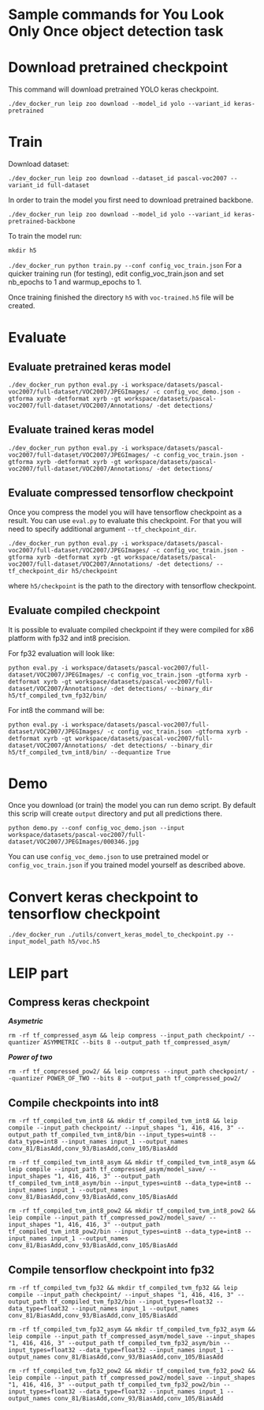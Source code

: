 # Sample commands for You Look Only Once object detection task

# Download pretrained checkpoint

This command will download pretrained YOLO keras checkpoint.

`./dev_docker_run leip zoo download --model_id yolo --variant_id keras-pretrained`

# Train

Download dataset:

`./dev_docker_run leip zoo download --dataset_id pascal-voc2007 --variant_id full-dataset`

In order to train the model you first need to download pretrained backbone.

`./dev_docker_run leip zoo download --model_id yolo --variant_id keras-pretrained-backbone`

To train the model run:

`mkdir h5`

`./dev_docker_run python train.py --conf config_voc_train.json`
For a quicker training run (for testing), edit config_voc_train.json and set nb_epochs to 1 and warmup_epochs to 1.

Once training finished the directory `h5` with `voc-trained.h5` file will be created.


# Evaluate

## Evaluate pretrained keras model

`./dev_docker_run python eval.py -i workspace/datasets/pascal-voc2007/full-dataset/VOC2007/JPEGImages/ -c config_voc_demo.json -gtforma xyrb -detformat xyrb -gt workspace/datasets/pascal-voc2007/full-dataset/VOC2007/Annotations/ -det detections/`

## Evaluate trained keras model

`./dev_docker_run python eval.py -i workspace/datasets/pascal-voc2007/full-dataset/VOC2007/JPEGImages/ -c config_voc_train.json -gtforma xyrb -detformat xyrb -gt workspace/datasets/pascal-voc2007/full-dataset/VOC2007/Annotations/ -det detections/`

## Evaluate compressed tensorflow checkpoint

Once you compress the model you will have tensorflow checkpoint as a result. You can use `eval.py` to evaluate this checkpoint. For that you will need to specify additional argument `--tf_checkpoint_dir`.

`./dev_docker_run python eval.py -i workspace/datasets/pascal-voc2007/full-dataset/VOC2007/JPEGImages/ -c config_voc_train.json -gtforma xyrb -detformat xyrb -gt workspace/datasets/pascal-voc2007/full-dataset/VOC2007/Annotations/ -det detections/ --tf_checkpoint_dir h5/checkpoint`

where `h5/checkpoint` is the path to the directory with tensorflow checkpoint.

## Evaluate compiled checkpoint

It is possible to evaluate compiled checkpoint if they were compiled for x86 platform with fp32 and int8 precision.

For fp32 evaluation will look like:

`python eval.py -i workspace/datasets/pascal-voc2007/full-dataset/VOC2007/JPEGImages/ -c config_voc_train.json -gtforma xyrb -detformat xyrb -gt workspace/datasets/pascal-voc2007/full-dataset/VOC2007/Annotations/ -det detections/ --binary_dir h5/tf_compiled_tvm_fp32/bin/`

 For int8 the command will be:

 `python eval.py -i workspace/datasets/pascal-voc2007/full-dataset/VOC2007/JPEGImages/ -c config_voc_train.json -gtforma xyrb -detformat xyrb -gt workspace/datasets/pascal-voc2007/full-dataset/VOC2007/Annotations/ -det detections/ --binary_dir h5/tf_compiled_tvm_int8/bin/ --dequantize True`

# Demo

Once you download (or train) the model you can run demo script. By default this scrip will create `output` directory and put all predictions there.

`python demo.py --conf config_voc_demo.json --input workspace/datasets/pascal-voc2007/full-dataset/VOC2007/JPEGImages/000346.jpg`

You can use `config_voc_demo.json` to use pretrained model or `config_voc_train.json` if you trained model yourself as described above.

# Convert keras checkpoint to tensorflow checkpoint

`./dev_docker_run ./utils/convert_keras_model_to_checkpoint.py --input_model_path h5/voc.h5`

# LEIP part

## Compress keras checkpoint

***Asymetric***

`rm -rf tf_compressed_asym && leip compress --input_path checkpoint/ --quantizer ASYMMETRIC --bits 8 --output_path tf_compressed_asym/`

***Power of two***

`rm -rf tf_compressed_pow2/ && leip compress --input_path checkpoint/ --quantizer POWER_OF_TWO --bits 8 --output_path tf_compressed_pow2/`

## Compile checkpoints into int8

`rm -rf tf_compiled_tvm_int8 && mkdir tf_compiled_tvm_int8 && leip compile --input_path checkpoint/ --input_shapes "1, 416, 416, 3" --output_path tf_compiled_tvm_int8/bin --input_types=uint8 --data_type=int8 --input_names input_1 --output_names conv_81/BiasAdd,conv_93/BiasAdd,conv_105/BiasAdd`

`rm -rf tf_compiled_tvm_int8_asym && mkdir tf_compiled_tvm_int8_asym && leip compile --input_path tf_compressed_asym/model_save/ --input_shapes "1, 416, 416, 3" --output_path tf_compiled_tvm_int8_asym/bin --input_types=uint8 --data_type=int8 --input_names input_1 --output_names conv_81/BiasAdd,conv_93/BiasAdd,conv_105/BiasAdd`

`rm -rf tf_compiled_tvm_int8_pow2 && mkdir tf_compiled_tvm_int8_pow2 && leip compile --input_path tf_compressed_pow2/model_save/ --input_shapes "1, 416, 416, 3" --output_path tf_compiled_tvm_int8_pow2/bin --input_types=uint8 --data_type=int8 --input_names input_1 --output_names conv_81/BiasAdd,conv_93/BiasAdd,conv_105/BiasAdd`

## Compile tensorflow checkpoint into fp32

`rm -rf tf_compiled_tvm_fp32 && mkdir tf_compiled_tvm_fp32 && leip compile --input_path checkpoint/ --input_shapes "1, 416, 416, 3" --output_path tf_compiled_tvm_fp32/bin --input_types=float32 --data_type=float32 --input_names input_1 --output_names conv_81/BiasAdd,conv_93/BiasAdd,conv_105/BiasAdd`

`rm -rf tf_compiled_tvm_fp32_asym && mkdir tf_compiled_tvm_fp32_asym && leip compile --input_path tf_compressed_asym/model_save --input_shapes "1, 416, 416, 3" --output_path tf_compiled_tvm_fp32_asym/bin --input_types=float32 --data_type=float32 --input_names input_1 --output_names conv_81/BiasAdd,conv_93/BiasAdd,conv_105/BiasAdd`

`rm -rf tf_compiled_tvm_fp32_pow2 && mkdir tf_compiled_tvm_fp32_pow2 && leip compile --input_path tf_compressed_pow2/model_save --input_shapes "1, 416, 416, 3" --output_path tf_compiled_tvm_fp32_pow2/bin --input_types=float32 --data_type=float32 --input_names input_1 --output_names conv_81/BiasAdd,conv_93/BiasAdd,conv_105/BiasAdd`
